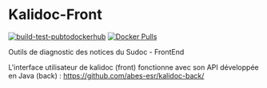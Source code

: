 # Kalidoc-Front

[![build-test-pubtodockerhub](https://github.com/abes-esr/kalidoc-front/actions/workflows/build-test-pubtodockerhub.yml/badge.svg)](https://github.com/abes-esr/kalidoc-front/actions/workflows/build-test-pubtodockerhub.yml) [![Docker Pulls](https://img.shields.io/docker/pulls/abesesr/kalidoc.svg)](https://hub.docker.com/r/abesesr/kalidoc/)

Outils de diagnostic des notices du Sudoc - FrontEnd

L'interface utilisateur de kalidoc (front) fonctionne avec son API développée en Java (back) : https://github.com/abes-esr/kalidoc-back/
